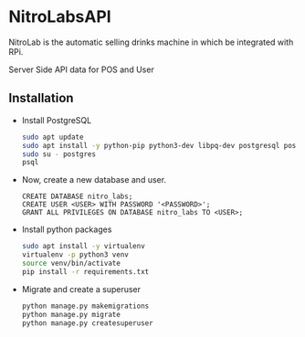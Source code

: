 # NitroLabsAPI
NitroLab is the automatic selling drinks machine in which be integrated with RPi.


Server Side API data for POS and User


## Installation

- Install PostgreSQL
    ```bash
    sudo apt update
    sudo apt install -y python-pip python3-dev libpq-dev postgresql postgresql-contrib
    sudo su - postgres
    psql

    ```
- Now, create a new database and user.

    ```postgresql
    CREATE DATABASE nitro_labs;
    CREATE USER <USER> WITH PASSWORD '<PASSWORD>';
    GRANT ALL PRIVILEGES ON DATABASE nitro_labs TO <USER>;
    ```
- Install python packages

    ```bash
    sudo apt install -y virtualenv
    virtualenv -p python3 venv
    source venv/bin/activate
    pip install -r requirements.txt
    ```
- Migrate and create a superuser
    
    ```bash
    python manage.py makemigrations
    python manage.py migrate
    python manage.py createsuperuser
    ```
